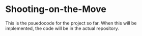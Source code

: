 # Shooting-on-the-Move
This is the psuedocode for the project so far. When this will be implemented, the code will be in the actual repository.
